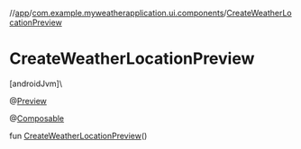 //[app](../../index.md)/[com.example.myweatherapplication.ui.components](index.md)/[CreateWeatherLocationPreview](-create-weather-location-preview.md)

# CreateWeatherLocationPreview

[androidJvm]\

@[Preview](https://developer.android.com/reference/kotlin/androidx/compose/ui/tooling/preview/Preview.html)

@[Composable](https://developer.android.com/reference/kotlin/androidx/compose/runtime/Composable.html)

fun [CreateWeatherLocationPreview](-create-weather-location-preview.md)()
